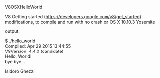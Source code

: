 V8OSXHelloWorld

V8 Getting started (https://developers.google.com/v8/get_started) modifications, to compile and run with no crash on OS X 10.10.3 Yosemite

output:

$ ./hello_world  
Compiled: Apr 29 2015 13:44:55  
V8Version: 4.4.0 (candidate)  
Hello, World!  
bye bye...  

Isidoro Ghezzi
